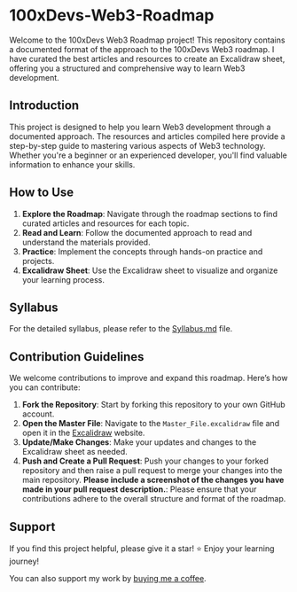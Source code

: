 # 100xDevs-Web3-Roadmap

Welcome to the 100xDevs Web3 Roadmap project! This repository contains a documented format of the approach to the 100xDevs Web3 roadmap. I have curated the best articles and resources to create an Excalidraw sheet, offering you a structured and comprehensive way to learn Web3 development.

## Introduction

This project is designed to help you learn Web3 development through a documented approach. The resources and articles compiled here provide a step-by-step guide to mastering various aspects of Web3 technology. Whether you're a beginner or an experienced developer, you'll find valuable information to enhance your skills.

## How to Use

1. **Explore the Roadmap**: Navigate through the roadmap sections to find curated articles and resources for each topic.
2. **Read and Learn**: Follow the documented approach to read and understand the materials provided.
3. **Practice**: Implement the concepts through hands-on practice and projects.
4. **Excalidraw Sheet**: Use the Excalidraw sheet to visualize and organize your learning process.

## Syllabus

For the detailed syllabus, please refer to the [Syllabus.md](https://github.com/vignesh-chaturvedi/100xDevs-Web3-Roadmap/blob/main/Syllabus.md) file.

## Contribution Guidelines

We welcome contributions to improve and expand this roadmap. Here’s how you can contribute:

1. **Fork the Repository**: Start by forking this repository to your own GitHub account.
2. **Open the Master File**: Navigate to the `Master_File.excalidraw` file and open it in the [Excalidraw](https://excalidraw.com/) website.
3. **Update/Make Changes**: Make your updates and changes to the Excalidraw sheet as needed.
4. **Push and Create a Pull Request**: Push your changes to your forked repository and then raise a pull request to merge your changes into the main repository.
   **Please include a screenshot of the changes you have made in your pull request description.**: Please ensure that your contributions adhere to the overall structure and format of the roadmap.

## Support

If you find this project helpful, please give it a star! ⭐ Enjoy your learning journey!

You can also support my work by [buying me a coffee](https://buymeacoffee.com/lazyvim).
